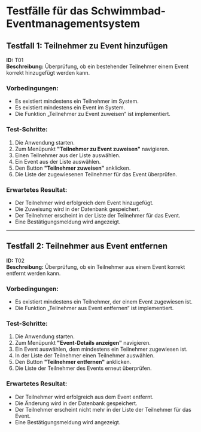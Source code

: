 # Testfälle für das Schwimmbad-Eventmanagementsystem

## **Testfall 1: Teilnehmer zu Event hinzufügen**
**ID:** T01  
**Beschreibung:** Überprüfung, ob ein bestehender Teilnehmer einem Event korrekt hinzugefügt werden kann.  

### **Vorbedingungen:**
- Es existiert mindestens ein Teilnehmer im System.
- Es existiert mindestens ein Event im System.
- Die Funktion „Teilnehmer zu Event zuweisen“ ist implementiert.

### **Test-Schritte:**
1. Die Anwendung starten.
2. Zum Menüpunkt **"Teilnehmer zu Event zuweisen"** navigieren.
3. Einen Teilnehmer aus der Liste auswählen.
4. Ein Event aus der Liste auswählen.
5. Den Button **"Teilnehmer zuweisen"** anklicken.
6. Die Liste der zugewiesenen Teilnehmer für das Event überprüfen.

### **Erwartetes Resultat:**
- Der Teilnehmer wird erfolgreich dem Event hinzugefügt.
- Die Zuweisung wird in der Datenbank gespeichert.
- Der Teilnehmer erscheint in der Liste der Teilnehmer für das Event.
- Eine Bestätigungsmeldung wird angezeigt.

---

## **Testfall 2: Teilnehmer aus Event entfernen**
**ID:** T02  
**Beschreibung:** Überprüfung, ob ein Teilnehmer aus einem Event korrekt entfernt werden kann.  

### **Vorbedingungen:**
- Es existiert mindestens ein Teilnehmer, der einem Event zugewiesen ist.
- Die Funktion „Teilnehmer aus Event entfernen“ ist implementiert.

### **Test-Schritte:**
1. Die Anwendung starten.
2. Zum Menüpunkt **"Event-Details anzeigen"** navigieren.
3. Ein Event auswählen, dem mindestens ein Teilnehmer zugewiesen ist.
4. In der Liste der Teilnehmer einen Teilnehmer auswählen.
5. Den Button **"Teilnehmer entfernen"** anklicken.
6. Die Liste der Teilnehmer des Events erneut überprüfen.

### **Erwartetes Resultat:**
- Der Teilnehmer wird erfolgreich aus dem Event entfernt.
- Die Änderung wird in der Datenbank gespeichert.
- Der Teilnehmer erscheint nicht mehr in der Liste der Teilnehmer für das Event.
- Eine Bestätigungsmeldung wird angezeigt.
